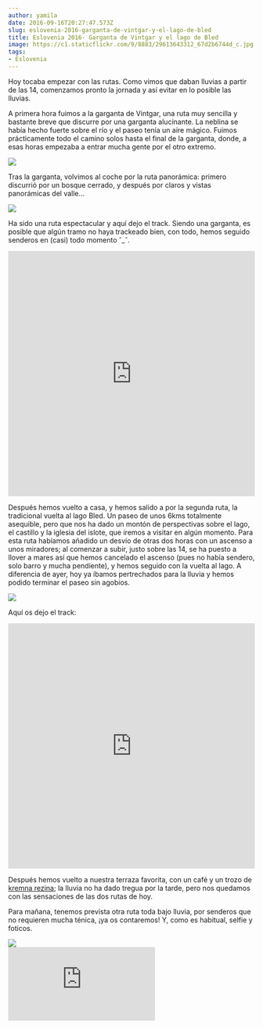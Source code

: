 ```yaml
---
author: yamila
date: 2016-09-16T20:27:47.573Z
slug: eslovenia-2016-garganta-de-vintgar-y-el-lago-de-bled
title: Eslovenia 2016- Garganta de Vintgar y el lago de Bled
image: https://c1.staticflickr.com/9/8883/29613643312_67d2b6744d_c.jpg
tags:
- Eslovenia
---
```


Hoy tocaba empezar con las rutas. Como vimos que daban lluvias a partir de las 14, comenzamos pronto la jornada y así evitar en lo posible las lluvias.

A primera hora fuimos a la garganta de Vintgar, una ruta muy sencilla y bastante breve que discurre por una garganta alucinante. La neblina se había hecho fuerte sobre el río y el paseo tenía un aire mágico. Fuimos prácticamente todo el camino solos hasta el final de la garganta, donde, a esas horas empezaba a entrar mucha gente por el otro extremo.

<img src="https://c1.staticflickr.com/9/8442/29721165585_569af5a216_c.jpg" />

Tras la garganta, volvimos al coche por la ruta panorámica: primero discurrió por un bosque cerrado, y después por claros y vistas panorámicas del valle...

<img src="https://c1.staticflickr.com/9/8380/29686329086_18ffa7a122_c.jpg" />

Ha sido una ruta espectacular y aquí dejo el track. Siendo una garganta, es posible que algún tramo no haya trackeado bien, con todo, hemos seguido senderos en (casi) todo momento ˆ_ˆ.

<iframe width='100%' height='500px' frameBorder='0' src='https://a.tiles.mapbox.com/v4/yamila.1dhb9fk5/attribution,zoompan,zoomwheel.html?access_token=pk.eyJ1IjoieWFtaWxhIiwiYSI6IjUzNDE5ZDRkZjBiZjBiZDY0YTBhZjBmNmUyZGYzYTZiIn0.okLJEzGsBQ6IOgn1mhToIQ#14/46.393/14.095'></iframe>

Después hemos vuelto a casa, y hemos salido a por la segunda ruta, la tradicional vuelta al lago Bled. Un paseo de unos 6kms totalmente asequible, pero que nos ha dado un montón de perspectivas sobre el lago, el castillo y la iglesia del islote, que iremos a visitar en algún momento. Para esta ruta habíamos añadido un desvío de otras dos horas con un ascenso a unos miradores; al comenzar a subir, justo sobre las 14, se ha puesto a llover a mares así que hemos cancelado el ascenso (pues no había sendero, solo barro y mucha pendiente), y hemos seguido con la vuelta al lago. A diferencia de ayer, hoy ya íbamos pertrechados para la lluvia y hemos podido terminar el paseo sin agobios.

<img src="https://c1.staticflickr.com/9/8883/29613643312_67d2b6744d_c.jpg" />

Aquí os dejo el track:
<iframe width='100%' height='500px' frameBorder='0' src='https://a.tiles.mapbox.com/v4/yamila.1dhb9fk5/attribution,zoompan,zoomwheel.html?access_token=pk.eyJ1IjoieWFtaWxhIiwiYSI6IjUzNDE5ZDRkZjBiZjBiZDY0YTBhZjBmNmUyZGYzYTZiIn0.okLJEzGsBQ6IOgn1mhToIQ#14/46.366/14.1'></iframe>

Después hemos vuelto a nuestra terraza favorita, con un café y un trozo de <a href="https://www.google.si/search?q=krema+rezina&client=ms-android-oneplus&prmd=imvn&source=lnms&tbm=isch&sa=X&ved=0ahUKEwiywMWg1ZTPAhUDCZoKHQuVAqAQ_AUIBygB&biw=360&bih=560#tbm=isch&q=kremna+rezina" target="_new">kremna rezina</a>; la lluvia no ha dado tregua por la tarde, pero nos quedamos con las sensaciones de las dos rutas de hoy.

Para mañana, tenemos prevista otra ruta toda bajo lluvia, por senderos que no requieren mucha ténica, ¡ya os contaremos! Y, como es habitual, selfie y foticos.

<img src="https://c1.staticflickr.com/9/8254/29433589390_df228867d5_c.jpg" />
<div class='embed-container'><iframe src='https://www.flickr.com/photos/125687915@N08/albums/72157673953176835/player' frameborder='0' allowfullscreen webkitallowfullscreen mozallowfullscreen oallowfullscreen msallowfullscreen></iframe></div>